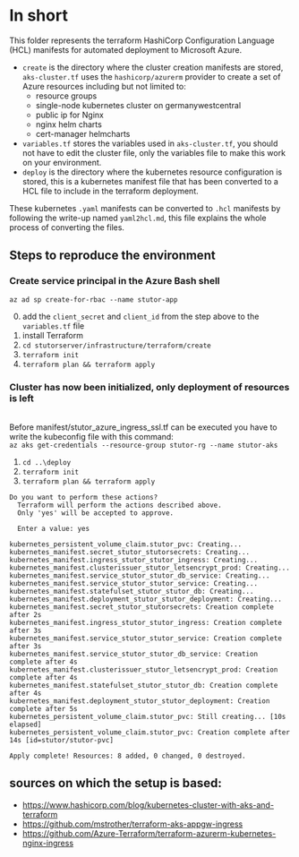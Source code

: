 # In short
This folder represents the terraform HashiCorp Configuration Language (HCL) manifests for automated deployment to Microsoft Azure.

- `create` is the directory where the cluster creation manifests are stored, `aks-cluster.tf` uses the `hashicorp/azurerm` provider to create a set of Azure resources including but not limited to:
  - resource groups
  - single-node kubernetes cluster on germanywestcentral
  - public ip for Nginx
  - nginx helm charts
  - cert-manager helmcharts
- `variables.tf` stores the variables used in `aks-cluster.tf`, you should not have to edit the cluster file, only the variables file to make this work on your environment.
- `deploy` is the directory where the kubernetes resource configuration is stored, this is a kubernetes manifest file that has been converted to a HCL file to include in the terraform deployment.

These kubernetes `.yaml` manifests can be converted to `.hcl` manifests by following the write-up named `yaml2hcl.md`, this file explains the whole process of converting the files.

## Steps to reproduce the environment
### Create service principal in the Azure Bash shell
`az ad sp create-for-rbac --name stutor-app`

0. add the `client_secret` and `client_id` from the step above to the `variables.tf` file
1. install Terraform
2. `cd stutorserver/infrastructure/terraform/create`
3. `terraform init`
4. `terraform plan && terraform apply`

### Cluster has now been initialized, only deployment of resources is left
\
Before manifest/stutor_azure_ingress_ssl.tf can be executed you have to write the kubeconfig file with this command:\
`az aks get-credentials --resource-group stutor-rg --name stutor-aks`

1. `cd ..\deploy`
2. `terraform init`
3. `terraform plan && terraform apply`

```
Do you want to perform these actions?
  Terraform will perform the actions described above.
  Only 'yes' will be accepted to approve.

  Enter a value: yes

kubernetes_persistent_volume_claim.stutor_pvc: Creating...
kubernetes_manifest.secret_stutor_stutorsecrets: Creating...
kubernetes_manifest.ingress_stutor_stutor_ingress: Creating...
kubernetes_manifest.clusterissuer_stutor_letsencrypt_prod: Creating...
kubernetes_manifest.service_stutor_stutor_db_service: Creating...
kubernetes_manifest.service_stutor_stutor_service: Creating...
kubernetes_manifest.statefulset_stutor_stutor_db: Creating...
kubernetes_manifest.deployment_stutor_stutor_deployment: Creating...
kubernetes_manifest.secret_stutor_stutorsecrets: Creation complete after 2s
kubernetes_manifest.ingress_stutor_stutor_ingress: Creation complete after 3s
kubernetes_manifest.service_stutor_stutor_service: Creation complete after 3s
kubernetes_manifest.service_stutor_stutor_db_service: Creation complete after 4s
kubernetes_manifest.clusterissuer_stutor_letsencrypt_prod: Creation complete after 4s
kubernetes_manifest.statefulset_stutor_stutor_db: Creation complete after 4s
kubernetes_manifest.deployment_stutor_stutor_deployment: Creation complete after 5s
kubernetes_persistent_volume_claim.stutor_pvc: Still creating... [10s elapsed]
kubernetes_persistent_volume_claim.stutor_pvc: Creation complete after 14s [id=stutor/stutor-pvc]

Apply complete! Resources: 8 added, 0 changed, 0 destroyed.
```
## sources on which the setup is based:
- https://www.hashicorp.com/blog/kubernetes-cluster-with-aks-and-terraform
- https://github.com/mstrother/terraform-aks-appgw-ingress
- https://github.com/Azure-Terraform/terraform-azurerm-kubernetes-nginx-ingress